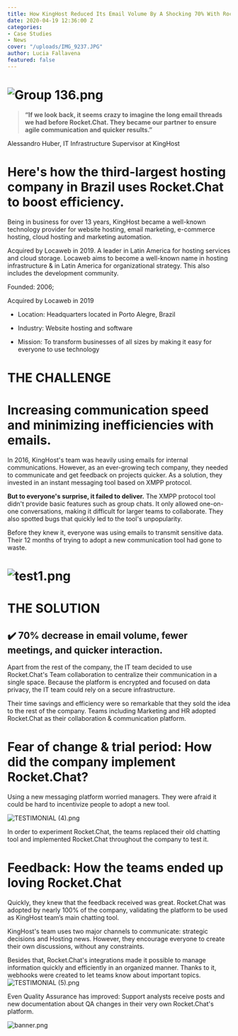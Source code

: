 ```yaml
---
title: How KingHost Reduced Its Email Volume By A Shocking 70% With Rocket.Chat
date: 2020-04-19 12:36:00 Z
categories:
- Case Studies
- News
cover: "/uploads/IMG_9237.JPG"
author: Lucia Fallavena
featured: false
---
```


# ![Group 136.png](/uploads/Group%20136.png)

> **“If we look back, it seems crazy to imagine the long email threads we had before Rocket.Chat. They became our partner to ensure agile communication and quicker results.”**

Alessandro Huber, IT Infrastructure Supervisor at KingHost

# Here's how the third-largest hosting company in Brazil uses Rocket.Chat to boost efficiency.

Being in business for over 13 years, KingHost became a well-known technology provider for website hosting, email marketing, e-commerce hosting, cloud hosting and marketing automation.

Acquired by Locaweb in 2019. A leader in Latin America for hosting services and cloud storage. Locaweb aims to become a well-known name in hosting infrastructure & in Latin America for organizational strategy. This also includes the development community.

Founded: 2006;

Acquired by Locaweb in 2019

* Location: Headquarters located in Porto Alegre, Brazil


* Industry: Website hosting and software


* Mission: To transform businesses of all sizes by making it easy for everyone to use technology

# **THE CHALLENGE**

# Increasing communication speed and minimizing inefficiencies with emails.

In 2016, KingHost's team was heavily using emails for internal communications. However, as an ever-growing tech company, they needed to communicate and get feedback on projects quicker. As a solution, they invested in an instant messaging tool based on XMPP protocol.

**But to everyone's surprise, it failed to deliver.** The XMPP protocol tool didn't provide basic features such as group chats. It only allowed one-on-one conversations, making it difficult for larger teams to collaborate. They also spotted bugs that quickly led to the tool's unpopularity.

Before they knew it, everyone was using emails to transmit sensitive data. Their 12 months of trying to adopt a new communication tool had gone to waste.

# ![test1.png](/uploads/test1.png)

# THE SOLUTION

## ✔️ 70% decrease in email volume, fewer meetings, and quicker interaction.

Apart from the rest of the company, the IT team decided to use Rocket.Chat's Team collaboration to centralize their communication in a single space. Because the platform is encrypted and focused on data privacy, the IT team could rely on a secure infrastructure.

Their time savings and efficiency were so remarkable that they sold the idea to the rest of the company. Teams including Marketing and HR adopted Rocket.Chat as their collaboration & communication platform.

# Fear of change & trial period: How did the company implement Rocket.Chat?

Using a new messaging platform worried managers. They were afraid it could be hard to incentivize people to adopt a new tool.

![TESTIMONIAL (4).png](/uploads/TESTIMONIAL%20(4).png)

In order to experiment Rocket.Chat, the teams replaced their old chatting tool and implemented Rocket.Chat throughout the company to test it.

# Feedback: How the teams ended up loving Rocket.Chat

Quickly, they knew that the feedback received was great. Rocket.Chat was adopted by nearly 100% of the company, validating the platform to be used as KingHost team’s main chatting tool.

KingHost's team uses two major channels to communicate: strategic decisions and Hosting news. However, they encourage everyone to create their own discussions, without any constraints.

Besides that, Rocket.Chat's integrations made it possible to manage information quickly and efficiently in an organized manner. Thanks to it, webhooks were created to let teams know about important topics.![TESTIMONIAL (5).png](/uploads/TESTIMONIAL%20(5).png)

Even Quality Assurance has improved: Support analysts receive posts and new documentation about QA changes in their very own Rocket.Chat's platform.

![banner.png](/uploads/banner.png)